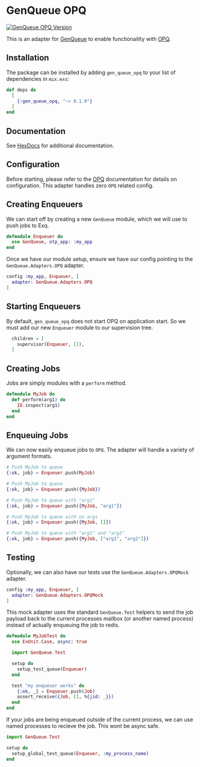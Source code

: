# GenQueue OPQ
[![GenQueue OPQ Version](https://img.shields.io/hexpm/v/gen_queue_opq.svg)](https://hex.pm/packages/gen_queue_opq)

This is an adapter for [GenQueue](https://github.com/nsweeting/gen_queue) to enable
functionaility with [OPQ](https://github.com/fredwu/opq).

## Installation

The package can be installed by adding `gen_queue_opq` to your list of dependencies in `mix.exs`:

```elixir
def deps do
  [
    {:gen_queue_opq, "~> 0.1.0"}
  ]
end
```

## Documentation

See [HexDocs](https://hexdocs.pm/gen_queue_opq) for additional documentation.

## Configuration

Before starting, please refer to the [OPQ](https://github.com/fredwu/opq) documentation
for details on configuration. This adapter handles zero `OPQ` related config.

## Creating Enqueuers

We can start off by creating a new `GenQueue` module, which we will use to push jobs to
Exq.

```elixir
defmodule Enqueuer do
  use GenQueue, otp_app: :my_app
end
```

Once we have our module setup, ensure we have our config pointing to the `GenQueue.Adapters.OPQ`
adapter.

```elixir
config :my_app, Enqueuer, [
  adapter: GenQueue.Adapters.OPQ
]
```

## Starting Enqueuers

By default, `gen_queue_opq` does not start OPQ on application start. So we must add
our new `Enqueuer` module to our supervision tree.

```elixir
  children = [
    supervisor(Enqueuer, []),
  ]
```

## Creating Jobs

Jobs are simply modules with a `perform` method.

```elixir
defmodule MyJob do
  def perform(arg1) do
    IO.inspect(arg1)
  end
end
```

## Enqueuing Jobs

We can now easily enqueue jobs to `OPQ`. The adapter will handle a variety of argument formats.

```elixir
# Push MyJob to queue
{:ok, job} = Enqueuer.push(MyJob)

# Push MyJob to queue
{:ok, job} = Enqueuer.push({MyJob})

# Push MyJob to queue with "arg1"
{:ok, job} = Enqueuer.push({MyJob, "arg1"})

# Push MyJob to queue with no args
{:ok, job} = Enqueuer.push({MyJob, []})

# Push MyJob to queue with "arg1" and "arg2"
{:ok, job} = Enqueuer.push({MyJob, ["arg1", "arg2"]})
```

## Testing

Optionally, we can also have our tests use the `GenQueue.Adapters.OPQMock` adapter.

```elixir
config :my_app, Enqueuer, [
  adapter: GenQueue.Adapters.OPQMock
]
```

This mock adapter uses the standard `GenQueue.Test` helpers to send the job payload
back to the current processes mailbox (or another named process) instead of actually
enqueuing the job to redis.

```elixir
defmodule MyJobTest do
  use ExUnit.Case, async: true

  import GenQueue.Test

  setup do
    setup_test_queue(Enqueuer)
  end

  test "my enqueuer works" do
    {:ok, _} = Enqueuer.push(Job)
    assert_receive({Job, [], %{jid: _}})
  end
end
```

If your jobs are being enqueued outside of the current process, we can use named
processes to recieve the job. This wont be async safe.

```elixir
import GenQueue.Test

setup do
  setup_global_test_queue(Enqueuer, :my_process_name)
end
```
